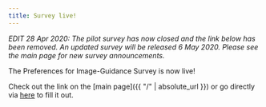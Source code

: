 ```yaml
---
title: Survey live!
---
```



_EDIT 28 Apr 2020: The pilot survey has now closed and the link below has been removed. An updated survey will be released 6 May 2020. Please see the main page for new survey announcements._

The Preferences for Image-Guidance Survey is now live!

Check out the link on the [main page]({{ "/" | absolute_url }}) or go directly via [here](#) to fill it out.
